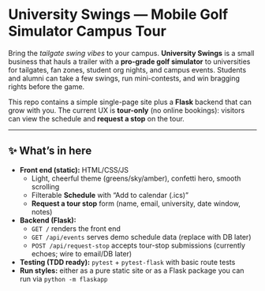 # University Swings — Mobile Golf Simulator Campus Tour

Bring the *tailgate swing vibes* to your campus. **University Swings** is a small business that hauls a trailer with a **pro-grade golf simulator** to universities for tailgates, fan zones, student org nights, and campus events. Students and alumni can take a few swings, run mini-contests, and win bragging rights before the game.

This repo contains a simple single-page site plus a **Flask** backend that can grow with you. The current UX is **tour-only** (no online bookings): visitors can view the schedule and **request a stop** on the tour.

---

## ✨ What’s in here

- **Front end (static):** HTML/CSS/JS  
  - Light, cheerful theme (greens/sky/amber), confetti hero, smooth scrolling  
  - Filterable **Schedule** with “Add to calendar (.ics)”  
  - **Request a tour stop** form (name, email, university, date window, notes)
- **Backend (Flask):**  
  - `GET /` renders the front end  
  - `GET /api/events` serves demo schedule data (replace with DB later)  
  - `POST /api/request-stop` accepts tour-stop submissions (currently echoes; wire to email/DB later)
- **Testing (TDD ready):** `pytest` + `pytest-flask` with basic route tests  
- **Run styles:** either as a pure static site or as a Flask package you can run via `python -m flaskapp`
